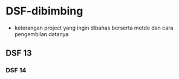 # DSF-dibimbing
- keterangan project yang ingin dibahas berserta metde dan cara pengembilan datanya
## DSF 13
### DSF 14
